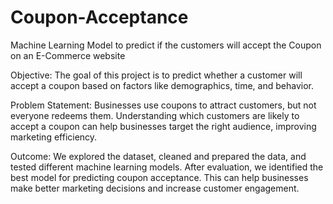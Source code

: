 # Coupon-Acceptance
Machine Learning Model to predict if the customers will accept the Coupon on an E-Commerce website

Objective:
The goal of this project is to predict whether a customer will accept a coupon based on factors like demographics, time, and behavior.

Problem Statement: 
Businesses use coupons to attract customers, but not everyone redeems them. Understanding which customers are likely to accept a coupon can help businesses target the right audience, improving marketing efficiency.

Outcome:
We explored the dataset, cleaned and prepared the data, and tested different machine learning models. After evaluation, we identified the best model for predicting coupon acceptance. This can help businesses make better marketing decisions and increase customer engagement.

